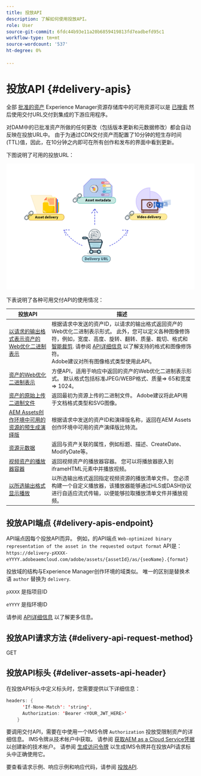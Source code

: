 ```yaml
---
title: 投放API
description: 了解如何使用投放API。
role: User
source-git-commit: 6fdc44b93e11a20b6859419813fd7eadbefd95c1
workflow-type: tm+mt
source-wordcount: '537'
ht-degree: 0%

---
```


# 投放API {#delivery-apis}

全部 [批准的资产](approve-assets.md) Experience Manager资源存储库中的可用资源可以是 [已搜索](search-assets-api.md) 然后使用交付URL交付到集成的下游应用程序。

对DAM中的已批准资产所做的任何更改（包括版本更新和元数据修改）都会自动反映在投放URL中。 由于为通过CDN交付资产而配置了10分钟的短生存时间(TTL)值，因此，在10分钟之内即可在所有创作和发布的界面中看到更新。

下图说明了可用的投放URL：

![投放API](assets/delivery-url.png)

下表说明了各种可用交付API的使用情况：

| 投放API | 描述 |
|---|---|
| [以请求的输出格式表示资产的Web优化二进制表示](https://adobe-aem-assets-delivery.redoc.ly/#operation/getAssetSeoFormat) | 根据请求中发送的资产ID，以请求的输出格式返回资产的Web优化二进制表示形式。 此外，您可以定义各种图像修饰符，例如，宽度、高度、旋转、翻转、质量、裁切、格式和 [智能裁剪](/help/assets/dynamic-media/image-profiles.md). 请参阅 [API详细信息](https://adobe-aem-assets-delivery-experimental.redoc.ly/#operation/getAssetSeoFormat) 以了解支持的格式和图像修饰符。<br>Adobe建议对所有图像格式类型使用此API。 |
| [资产的Web优化二进制表示](https://adobe-aem-assets-delivery.redoc.ly/#operation/getAsset) | 方便API，适用于响应中返回的资产的Web优化二进制表示形式。 默认格式包括标准JPEG/WEBP格式、质量=> 65和宽度=> 1024。 |
| [资产的原始上传二进制文件](https://adobe-aem-assets-delivery.redoc.ly/#operation/getAssetOriginal) | 返回最初为资源上传的二进制文件。 Adobe建议将此API用于文档格式类型和SVG图像。 |
| [AEM Assets创作环境中可用的资源的预生成演绎版](https://adobe-aem-assets-delivery.redoc.ly/#operation/getAssetRendition) | 根据请求中发送的资产ID和演绎版名称，返回在AEM Assets创作环境中可用的资产演绎版比特流。 |
| [资源元数据](https://adobe-aem-assets-delivery.redoc.ly/#operation/getAssetMetadata) | 返回与资产关联的属性，例如标题、描述、CreateDate、ModifyDate等。 |
| [视频资产的播放器容器](https://adobe-aem-assets-delivery.redoc.ly/#operation/videoPlayerDelivery) | 返回视频资产的播放器容器。 您可以将播放器嵌入到iframeHTML元素中并播放视频。 |
| [以所选输出格式显示播放](https://adobe-aem-assets-delivery.redoc.ly/#operation/videoManifestDelivery) | 以所选输出格式返回指定视频资源的播放清单文件。 您必须构建一个自定义播放器，该播放器能够通过HLS或DASH协议进行自适应流式传输，以便能够拉取播放清单文件并播放视频。 |

## 投放API端点 {#delivery-apis-endpoint}

API端点因每个投放API而异。 例如，的API端点 `Web-optimized binary representation of the asset in the requested output format` API是：
`https://delivery-pXXXX-eYYYY.adobeaemcloud.com/adobe/assets/{assetId}/as/{seoName}.{format}`

投放域的结构与Experience Manager创作环境的域类似。 唯一的区别是替换术语 `author` 替换为 `delivery`.

`pXXXX` 是指项目ID

`eYYYY` 是指环境ID

请参阅 [API详细信息](https://adobe-aem-assets-delivery.redoc.ly/#tag/Assets) 以了解更多信息。

## 投放API请求方法 {#delivery-api-request-method}

GET

## 投放API标头 {#deliver-assets-api-header}

在投放API标头中定义标头时，您需要提供以下详细信息：

```java
headers: {
      'If-None-Match': 'string',
      Authorization: 'Bearer <YOUR_JWT_HERE>'
    }
```

要调用交付API，需要在中使用一个IMS令牌 `Authorization` 投放受限制资产的详细信息。 IMS令牌从技术帐户中获取。 请参阅 [获取AEM as a Cloud Service凭据](https://experienceleague.adobe.com/docs/experience-manager-cloud-service/content/implementing/developing/generating-access-tokens-for-server-side-apis.html?lang=en#fetch-the-aem-as-a-cloud-service-credentials) 以创建新的技术帐户。 请参阅 [生成访问令牌](https://experienceleague.adobe.com/docs/experience-manager-cloud-service/content/implementing/developing/generating-access-tokens-for-server-side-apis.html?lang=en#generating-the-access-token) 以生成IMS令牌并在投放API请求标头中正确使用它。


要查看请求示例、响应示例和响应代码，请参阅 [投放API](https://adobe-aem-assets-delivery.redoc.ly/#operation/getAssetSeoFormat).